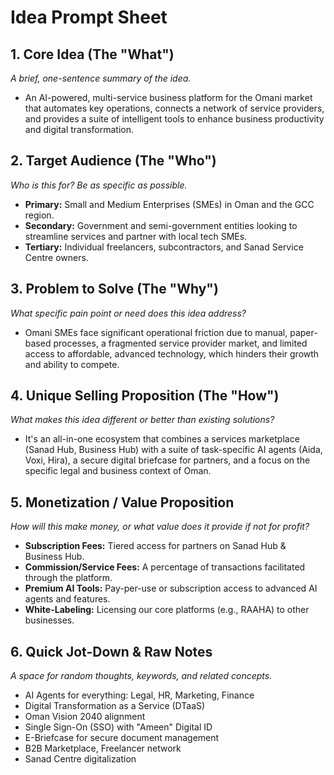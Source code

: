 
# Idea Prompt Sheet

## 1. Core Idea (The "What")
*A brief, one-sentence summary of the idea.*

- An AI-powered, multi-service business platform for the Omani market that automates key operations, connects a network of service providers, and provides a suite of intelligent tools to enhance business productivity and digital transformation.

## 2. Target Audience (The "Who")
*Who is this for? Be as specific as possible.*

- **Primary:** Small and Medium Enterprises (SMEs) in Oman and the GCC region.
- **Secondary:** Government and semi-government entities looking to streamline services and partner with local tech SMEs.
- **Tertiary:** Individual freelancers, subcontractors, and Sanad Service Centre owners.

## 3. Problem to Solve (The "Why")
*What specific pain point or need does this idea address?*

- Omani SMEs face significant operational friction due to manual, paper-based processes, a fragmented service provider market, and limited access to affordable, advanced technology, which hinders their growth and ability to compete.

## 4. Unique Selling Proposition (The "How")
*What makes this idea different or better than existing solutions?*

- It's an all-in-one ecosystem that combines a services marketplace (Sanad Hub, Business Hub) with a suite of task-specific AI agents (Aida, Voxi, Hira), a secure digital briefcase for partners, and a focus on the specific legal and business context of Oman.

## 5. Monetization / Value Proposition
*How will this make money, or what value does it provide if not for profit?*

- **Subscription Fees:** Tiered access for partners on Sanad Hub & Business Hub.
- **Commission/Service Fees:** A percentage of transactions facilitated through the platform.
- **Premium AI Tools:** Pay-per-use or subscription access to advanced AI agents and features.
- **White-Labeling:** Licensing our core platforms (e.g., RAAHA) to other businesses.

## 6. Quick Jot-Down & Raw Notes
*A space for random thoughts, keywords, and related concepts.*

- AI Agents for everything: Legal, HR, Marketing, Finance
- Digital Transformation as a Service (DTaaS)
- Oman Vision 2040 alignment
- Single Sign-On (SSO) with "Ameen" Digital ID
- E-Briefcase for secure document management
- B2B Marketplace, Freelancer network
- Sanad Centre digitalization